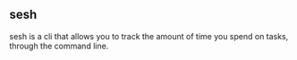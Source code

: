 ## sesh
sesh is a cli that allows you to track the amount of time you spend on tasks, through the command line.

